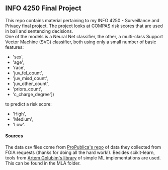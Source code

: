 ## INFO 4250 Final Project
This repo contains material pertaining to my INFO 4250 - Surveillance and Privacy final project.  The project looks at COMPAS risk scores that are used in bail and sentencing decisions.  
One of the models is a Neural Net classifier, the other, a multi-class Support Vector Machine (SVC) classifier, both using only a small number of basic features:  
* 'sex',
* 'age',
* 'race',
* 'juv_fel_count',
* 'juv_misd_count',
* 'juv_other_count',
* 'priors_count',
* 'c_charge_degree'])  

to predict a risk score:
* 'High',
* 'Medium',
* 'Low'.

#### Sources
The data csv files come from [ProPublica's repo](https://github.com/propublica/compas-analysis) of data they collected from FOIA requests (thanks for doing all the hard work!). 
Besides scikit-learn, tools from [Artem Golubim's library](https://github.com/rushter/MLAlgorithms) of simple ML implementations are used. This can be found in the MLA folder.